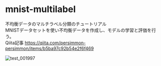 # mnist-multilabel
不均衡データのマルチラベル分類のチュートリアル  
MNISTデータセットを使い不均衡データを作成し、モデルの学習と評価を行う。  
Qiita記事 https://qiita.com/persimmon-persimmon/items/b5ba97c92b54e2f6f469

![test_001997](https://user-images.githubusercontent.com/68593989/150248340-c2e0d806-b2bf-43ba-8286-9b1383d1ca3c.jpg)

